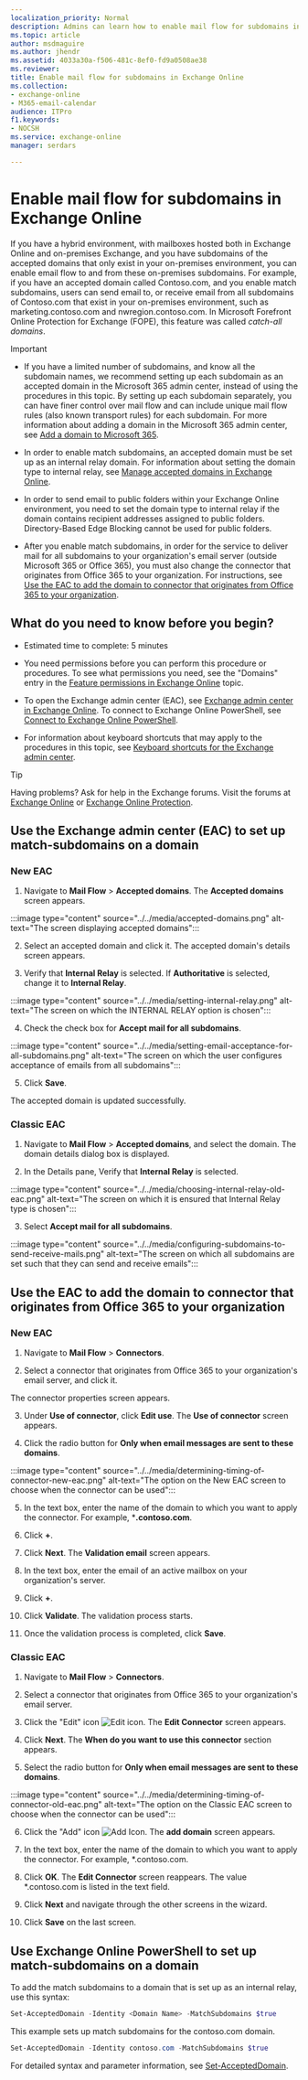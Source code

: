 ```yaml
---
localization_priority: Normal
description: Admins can learn how to enable mail flow for subdomains in Exchange Online.
ms.topic: article
author: msdmaguire
ms.author: jhendr
ms.assetid: 4033a30a-f506-481c-8ef0-fd9a0508ae38
ms.reviewer: 
title: Enable mail flow for subdomains in Exchange Online
ms.collection: 
- exchange-online
- M365-email-calendar
audience: ITPro
f1.keywords:
- NOCSH
ms.service: exchange-online
manager: serdars

---
```


# Enable mail flow for subdomains in Exchange Online

If you have a hybrid environment, with mailboxes hosted both in Exchange Online and on-premises Exchange, and you have subdomains of the accepted domains that only exist in your on-premises environment, you can enable email flow to and from these on-premises subdomains. For example, if you have an accepted domain called Contoso.com, and you enable match subdomains, users can send email to, or receive email from all subdomains of Contoso.com that exist in your on-premises environment, such as marketing.contoso.com and nwregion.contoso.com. In Microsoft Forefront Online Protection for Exchange (FOPE), this feature was called _catch-all domains_.

> [!IMPORTANT]
> - If you have a limited number of subdomains, and know all the subdomain names, we recommend setting up each subdomain as an accepted domain in the Microsoft 365 admin center, instead of using the procedures in this topic. By setting up each subdomain separately, you can have finer control over mail flow and can include unique mail flow rules (also known transport rules) for each subdomain. For more information about adding a domain in the Microsoft 365 admin center, see [Add a domain to Microsoft 365](/microsoft-365/admin/setup/add-domain).
>
> - In order to enable match subdomains, an accepted domain must be set up as an internal relay domain. For information about setting the domain type to internal relay, see [Manage accepted domains in Exchange Online](manage-accepted-domains.md).
> 
> - In order to send email to public folders within your Exchange Online environment, you need to set the domain type to internal relay if the domain contains recipient addresses assigned to public folders. Directory-Based Edge Blocking cannot be used for public folders. 
>
> - After you enable match subdomains, in order for the service to deliver mail for all subdomains to your organization's email server (outside Microsoft 365 or Office 365), you must also change the connector that originates from Office 365 to your organization. For instructions, see [Use the EAC to add the domain to connector that originates from Office 365 to your organization](#use-the-eac-to-add-the-domain-to-connector-that-originates-from-office-365-to-your-organization).

## What do you need to know before you begin?

- Estimated time to complete: 5 minutes

- You need permissions before you can perform this procedure or procedures. To see what permissions you need, see the "Domains" entry in the [Feature permissions in Exchange Online](../../permissions-exo/feature-permissions.md) topic.

- To open the Exchange admin center (EAC), see [Exchange admin center in Exchange Online](../../exchange-admin-center.md). To connect to Exchange Online PowerShell, see [Connect to Exchange Online PowerShell](/powershell/exchange/connect-to-exchange-online-powershell).

- For information about keyboard shortcuts that may apply to the procedures in this topic, see [Keyboard shortcuts for the Exchange admin center](../../accessibility/keyboard-shortcuts-in-admin-center.md).

> [!TIP]
> Having problems? Ask for help in the Exchange forums. Visit the forums at [Exchange Online](https://social.technet.microsoft.com/forums/msonline/home?forum=onlineservicesexchange) or [Exchange Online Protection](https://social.technet.microsoft.com/forums/forefront/home?forum=FOPE).

## Use the Exchange admin center (EAC) to set up match-subdomains on a domain

### New EAC

1. Navigate to **Mail Flow** \> **Accepted domains**. The **Accepted domains** screen appears.

:::image type="content" source="../../media/accepted-domains.png" alt-text="The screen displaying accepted domains":::

2. Select an accepted domain and click it. The accepted domain's details screen appears.

3. Verify that **Internal Relay** is selected. If **Authoritative** is selected, change it to **Internal Relay**.

:::image type="content" source="../../media/setting-internal-relay.png" alt-text="The screen on which the INTERNAL RELAY option is chosen":::

4. Check the check box for **Accept mail for all subdomains**.

:::image type="content" source="../../media/setting-email-acceptance-for-all-subdomains.png" alt-text="The screen on which the user configures acceptance of emails from all subdomains":::

5. Click **Save**.

The accepted domain is updated successfully.

### Classic EAC

1. Navigate to **Mail Flow** \> **Accepted domains**, and select the domain.
The domain details dialog box is displayed.

2. In the Details pane, Verify that **Internal Relay** is selected.

:::image type="content" source="../../media/choosing-internal-relay-old-eac.png" alt-text="The screen on which it is ensured that Internal Relay type is chosen":::

3. Select **Accept mail for all subdomains**.

:::image type="content" source="../../media/configuring-subdomains-to-send-receive-mails.png" alt-text="The screen on which all subdomains are set such that they can send and receive emails":::

## Use the EAC to add the domain to connector that originates from Office 365 to your organization

### New EAC

1. Navigate to **Mail Flow** \> **Connectors**.

2. Select a connector that originates from Office 365 to your organization's email server, and click it.

The connector properties screen appears.

3. Under **Use of connector**, click **Edit use**. The **Use of connector** screen appears.

4. Click the radio button for **Only when email messages are sent to these domains**.

:::image type="content" source="../../media/determining-timing-of-connector-new-eac.png" alt-text="The option on the New EAC screen to choose when the connector can be used":::

5. In the text box, enter the name of the domain to which you want to apply the connector. For example, ***.contoso.com**.

6. Click **+**.

7. Click **Next**. The **Validation email** screen appears.

8. In the text box, enter the email of an active mailbox on your organization's server.

9. Click **+**.

10. Click **Validate**. The validation process starts.

11. Once the validation process is completed, click **Save**.

### Classic EAC

1. Navigate to **Mail Flow** \> **Connectors**.

2. Select a connector that originates from Office 365 to your organization's email server.
 
3. Click the "Edit" icon ![Edit icon](../../media/ITPro_EAC_EditIcon.png). The **Edit Connector** screen appears.

4. Click **Next**. The **When do you want to use this connector** section appears.

5. Select the radio button for **Only when email messages are sent to these domains**.

:::image type="content" source="../../media/determining-timing-of-connector-old-eac.png" alt-text="The option on the Classic EAC screen to choose when the connector can be used":::

6. Click the "Add" icon ![Add Icon](../../media/ITPro_EAC_AddIcon.png). The **add domain** screen appears.

7. In the text box, enter the name of the domain to which you want to apply the connector. For example, \*.contoso.com.

8. Click **OK**. The **Edit Connector** screen reappears. The value *.contoso.com is listed in the text field.

9. Click **Next** and navigate through the other screens in the wizard.

10.  Click **Save** on the last screen.

## Use Exchange Online PowerShell to set up match-subdomains on a domain

To add the match subdomains to a domain that is set up as an internal relay, use this syntax:

```powershell
Set-AcceptedDomain -Identity <Domain Name> -MatchSubdomains $true
```

This example sets up match subdomains for the contoso.com domain.

```powershell
Set-AcceptedDomain -Identity contoso.com -MatchSubdomains $true
```
For detailed syntax and parameter information, see [Set-AcceptedDomain](/powershell/module/exchange/set-accepteddomain).


